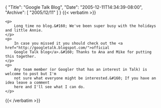 {
  "Title": "Google Talk Blog",
  "Date": "2005-12-11T14:34:39-08:00",
  "Archive": [
    "2005/12/11"
  ]
}
{{< verbatim >}}

    <p>
        Long time no blog.&#160; We've been super busy with the holidays and little Annie.
    </p>
    <p>
        In case you missed it you should check out the <a href="http://googletalk.blogspot.com/">official
        Google Talk blog</a>.&#160; Thanks to Ana and Mike for putting this together.
    </p>
    <p>
        Any team member (or Googler that has an interest in Talk) is welcome to post but I'm
        not sure what everyone might be interested.&#160; If you have an idea leave a comment
        here and I'll see what I can do.
    </p>

{{< /verbatim >}}
